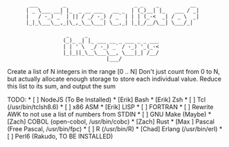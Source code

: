            ___        _                      _ _    _          __ 
          | _ \___ __| |_  _ __ ___   __ _  | (_)__| |_   ___ / _|
          |   / -_) _` | || / _/ -_) / _` | | | (_-<  _| / _ \  _|
          |_|_\___\__,_|\_,_\__\___| \__,_| |_|_/__/\__| \___/_|  
                                                                  
                       _     _                       
                      (_)_ _| |_ ___ __ _ ___ _ _ ___
                      | | ' \  _/ -_) _` / -_) '_(_-<
                      |_|_||_\__\___\__, \___|_| /__/
                                    |___/            

Create a list of N integers in the range [0 .. N]
	Don't just count from 0 to N, but actually allocate enough storage to store
	each individual value.
Reduce this list to its sum, and output the sum

TODO:
	* [    ] NodeJS (To Be Installed)
	* [Erik] Bash
	* [Erik] Zsh
	* [    ] Tcl (/usr/bin/tclsh8.6)
	* [    ] x86 ASM
	* [Erik] LISP
	* [    ] FORTRAN
	* [    ] Rewrite AWK to not use a list of numbers from STDIN
	* [    ] GNU Make (Maybe)
	* [Zach] COBOL (open-cobol, /usr/bin/cobc)
	* [Zach] Rust
	* [Max ] Pascal (Free Pascal, /usr/bin/fpc)
	* [    ] R (/usr/bin/R)
	* [Chad] Erlang (/usr/bin/erl)
	* [    ] Perl6 (Rakudo, TO BE INSTALLED)
